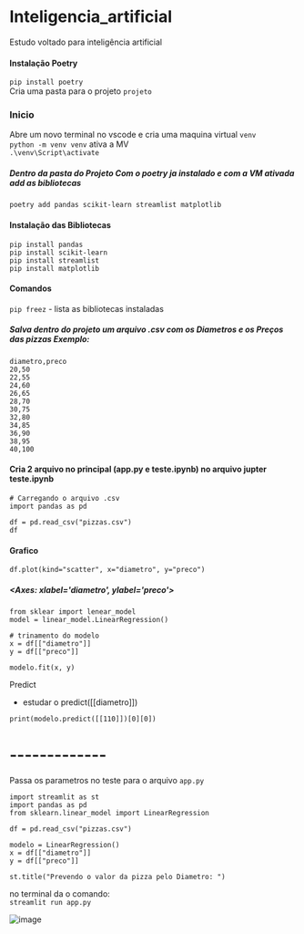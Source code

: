 # Inteligencia_artificial
Estudo voltado para inteligência artificial

#### Instalação Poetry <br>

`pip install poetry`<br>
Cria uma pasta para o projeto `projeto`<br>


### Inicio
Abre um novo terminal no vscode e cria uma maquina virtual `venv`<br>
`python -m venv venv` ativa a MV <br>
`.\venv\Script\activate`<br>

##### Dentro da pasta do Projeto Com o poetry ja instalado e com a VM ativada add as bibliotecas
`poetry add pandas scikit-learn streamlist matplotlib`


#### Instalação das Bibliotecas
`pip install pandas`<br>
`pip install scikit-learn`<br>
`pip install streamlist`<br>
`pip install matplotlib`<br>


#### Comandos 
`pip freez` - lista as bibliotecas instaladas


##### Salva dentro do projeto um arquivo .csv com os Diametros e os Preços das pizzas Exemplo:
```
diametro,preco
20,50
22,55
24,60
26,65
28,70
30,75
32,80
34,85
36,90
38,95
40,100

```

#### Cria 2 arquivo no principal (app.py e teste.ipynb) no arquivo jupter teste.ipynb

```
# Carregando o arquivo .csv
import pandas as pd

df = pd.read_csv("pizzas.csv")
df
```
####  Grafico 
```
df.plot(kind="scatter", x="diametro", y="preco")
```
##### <Axes: xlabel='diametro', ylabel='preco'>
```
from sklear import lenear_model
model = linear_model.LinearRegression()

# trinamento do modelo
x = df[["diametro"]]
y = df[["preco"]]

modelo.fit(x, y)
```
Predict<br>
  * estudar o predict([[diametro]]) 
```
print(modelo.predict([[110]])[0][0])
```
# -------------
Passa os parametros no teste para o arquivo `app.py` <br>
```
import streamlit as st
import pandas as pd
from sklearn.linear_model import LinearRegression

df = pd.read_csv("pizzas.csv")

modelo = LinearRegression()
x = df[["diametro"]]
y = df[["preco"]]

st.title("Prevendo o valor da pizza pelo Diametro: ")
```
no terminal da o comando: <br>
`streamlit run app.py` <br>

![image](https://github.com/user-attachments/assets/ecef519f-75e2-478c-8471-5cb79878eded)

